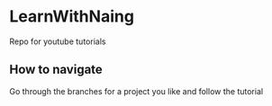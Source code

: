# LearnWithNaing
Repo for youtube tutorials


## How to navigate
Go through the branches for a project you like and follow the tutorial
